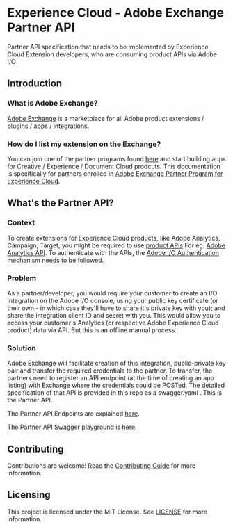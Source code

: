 # Experience Cloud - Adobe Exchange Partner API
Partner API specification that needs to be implemented by Experience Cloud Extension developers, who are consuming product APIs via Adobe I/O

## Introduction

### What is Adobe Exchange?
[Adobe Exchange](https://exchange.adobe.com) is a marketplace for all Adobe product extensions / plugins / apps / integrations.

### How do I list my extension on the Exchange?
You can join one of the partner programs found [here](https://www.adobe.com/partners.html) and start building apps for Creative / Experience / Document Cloud prodcuts. This documentation is specifically for partners enrolled in [Adobe Exchange Partner Program for Experience Cloud](https://partners.adobe.com/exchangeprogram/experiencecloud.html).

## What's the Partner API?

### Context
To create extensions for Experience Cloud products, like Adobe Analytics, Campaign, Target, you might be required to use [product APIs](https://www.adobe.io/apis.html) For eg. [Adobe Analytics API](https://www.adobe.io/apis/experiencecloud/analytics/docs.html).
To authenticate with the APIs, the [Adobe I/O Authentication](https://www.adobe.io/authentication/auth-methods.html#!AdobeDocs/adobeio-auth/master/AuthenticationOverview/AuthenticationGuide.md) mechanism needs to be followed.

### Problem
As a partner/developer, you would require your customer to create an I/O Integration on the Adobe I/O console, using your public key certificate (or their own - in which case they'll have to share it's private key with you); and share the integration client ID and secret with you.
This would allow you to access your customer's Analytics (or respective Adobe Experience Cloud product) data via API. But this is an offline manual process.

### Solution
Adobe Exchange will facilitate creation of this integration, public-private key pair and transfer the required credentials to the partner. To transfer, the partners need to register an API endpoint (at the time of creating an app listing) with Exchange where the credentials could be POSTed.
The detailed specification of that API is provided in this repo as a swagger.yaml . This is the Partner API.


The Partner API Endpoints are explained [here](https://adobeexchangeec.zendesk.com/hc/en-us/articles/360028551691-Adobe-Exchange-App-Manager-API-URLs).

The Partner API Swagger playground is [here](https://git.corp.adobe.com/pages/abhishg/OAE_PartnerAPI/).


## Contributing
Contributions are welcome! Read the [Contributing Guide](/blob/master/CONTRIBUTING.md) for more information.

## Licensing
This project is licensed under the MIT License. See [LICENSE](/blob/master/LICENSE) for more information.
